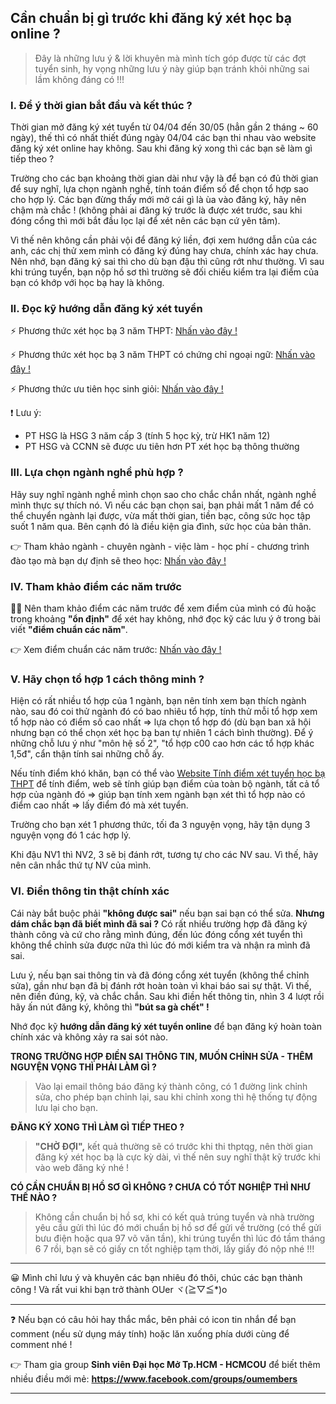 ## Cần chuẩn bị gì trước khi đăng ký xét học bạ online ?

> Đây là những lưu ý & lời khuyên mà mình tích góp được từ các đợt tuyển sinh, hy vọng những lưu ý này giúp bạn tránh khỏi những sai lầm không đáng có !!!

### I. Để ý thời gian bắt đầu và kết thúc ?

Thời gian mở đăng ký xét tuyển từ 04/04 đến 30/05 (hẳn gần 2 tháng ~ 60 ngày), thế thì có nhất thiết đúng ngày 04/04 các bạn thi nhau vào website đăng ký xét online hay không. Sau khi đăng ký xong thì các bạn sẽ làm gì tiếp theo ?

Trường cho các bạn khoảng thời gian dài như vậy là để bạn có đủ thời gian để suy nghĩ, lựa chọn ngành nghề, tính toán điểm số để chọn tổ hợp sao cho hợp lý. Các bạn đừng thấy mới mở cái gì là ùa vào đăng ký, hãy nên chậm mà chắc ! (không phải ai đăng ký trước là được xét trước, sau khi đóng cổng thì mới bắt đầu lọc lại để xét nên các bạn cứ yên tâm). 

Vì thế nên không cần phải vội để đăng ký liền, đợi xem hướng dẫn của các anh, các chị thử xem mình có đăng ký đúng hay chưa, chính xác hay chưa. Nên nhớ, bạn đăng ký sai thì cho dù bạn đậu thì cũng rớt như thường. Vì sau khi trúng tuyển, bạn nộp hồ sơ thì trường sẽ đối chiếu kiểm tra lại điểm của bạn có khớp với học bạ hay là không.

### II. Đọc kỹ hướng dẫn đăng ký xét tuyển

⚡ Phương thức xét học bạ 3 năm THPT: [Nhấn vào đây !](https://ou-community.gitbook.io/so-tay-tuyen-sinh-ou/huong-dan-ho-so-tuyen-sinh/huong-dan-dang-ky-xet-tuyen-online/phuong-thuc-xet-hoc-ba-3-nam-thpt)

⚡ Phương thức xét học bạ 3 năm THPT có chứng chỉ ngoại ngữ: [Nhấn vào đây !](https://ou-community.gitbook.io/so-tay-tuyen-sinh-ou/huong-dan-ho-so-tuyen-sinh/huong-dan-dang-ky-xet-tuyen-online/phuong-thuc-xet-hoc-ba-3-nam-thpt-co-chung-chi-ngoai-ngu)

⚡ Phương thức ưu tiên học sinh giỏi: [Nhấn vào đây !](https://ou-community.gitbook.io/so-tay-tuyen-sinh-ou/huong-dan-ho-so-tuyen-sinh/huong-dan-dang-ky-xet-tuyen-online/phuong-thuc-uu-tien-xet-hoc-sinh-gioi)

❗ Lưu ý: 
- PT HSG là HSG 3 năm cấp 3 (tính 5 học kỳ, trừ HK1 năm 12)
- PT HSG và CCNN sẽ được ưu tiên hơn PT xét học bạ thông thường

### III. Lựa chọn ngành nghề phù hợp ?

Hãy suy nghĩ ngành nghề mình chọn sao cho chắc chắn nhất, ngành nghề mình thực sự thích nó. Vì nếu các bạn chọn sai, bạn phải mất 1 năm để có thể chuyển ngành lại được, vừa mất thời gian, tiền bạc, công sức học tập suốt 1 năm qua. Bên cạnh đó là điều kiện gia đình, sức học của bản thân.

👉 Tham khảo ngành - chuyên ngành - việc làm - học phí - chương trình đào tạo mà bạn dự định sẽ theo học: [Nhấn vào đây !](https://oucommunity.hashnode.dev/gioi-thieu-nganh-hoc)

### IV. Tham khảo điểm các năm trước

🙇‍♂️ Nên tham khảo điểm các năm trước để xem điểm của mình có đủ hoặc trong khoảng **"ổn định"** để xét hay không, nhớ đọc kỹ các lưu ý ở trong bài viết **"điểm chuẩn các năm"**.

👉 Xem điểm chuẩn các năm trước: [Nhấn vào đây !](https://oucommunity.hashnode.dev/diem-chuan-cac-nam)

### V. Hãy chọn tổ hợp 1 cách thông minh ?

Hiện có rất nhiều tổ hợp của 1 ngành, bạn nên tính xem bạn thích ngành nào, sau đó coi thử ngành đó có bao nhiêu tổ hợp, tính thử mỗi tổ hợp xem tổ hợp nào có điểm số cao nhất => lựa chọn tổ hợp đó (dù bạn ban xã hội nhưng bạn có thể chọn xét học bạ ban tự nhiên 1 cách bình thường). Để ý những chỗ lưu ý như "môn hệ số 2", "tổ hợp c00 cao hơn các tổ hợp khác 1,5đ", cẩn thận tính sai những chỗ ấy.

Nếu tính điểm khó khăn, bạn có thể vào [Website Tính điểm xét tuyển học bạ THPT](https://oucommunity.vercel.app/tinh-diem-xet-tuyen) để tính điểm, web sẽ tính giúp bạn điểm của toàn bộ ngành, tất cả tổ hợp của ngành đó => giúp bạn tính xem ngành bạn xét thì tổ hợp nào có điểm cao nhất => lấy điểm đó mà xét tuyển.

Trường cho bạn xét 1 phương thức, tối đa 3 nguyện vọng, hãy tận dụng 3 nguyện vọng đó 1 các hợp lý.

Khi đậu NV1 thì NV2, 3 sẽ bị đánh rớt, tương tự cho các NV sau. Vì thế, hãy nên cân nhắc thứ tự NV của mình.

### VI. Điền thông tin thật chính xác

Cái này bắt buộc phải **"không được sai"** nếu bạn sai bạn có thể sửa. **Nhưng dám chắc bạn đã biết mình đã sai ?** Có rất nhiều trường hợp đã đăng ký thành công và cứ cho rằng mình đúng, đến lúc đóng cổng xét tuyển thì không thể chỉnh sửa được nữa thì lúc đó mới kiểm tra và nhận ra mình đã sai.

Lưu ý, nếu bạn sai thông tin và đã đóng cổng xét tuyển (không thể chỉnh sửa), gần như bạn đã bị đánh rớt hoàn toàn vì khai báo sai sự thật. Vì thế, nên điền đúng, kỹ, và chắc chắn. Sau khi điền hết thông tin, nhìn 3 4 lượt rồi hãy ấn nút đăng ký, không thì **"bút sa gà chết" !**

Nhớ đọc kỹ **hướng dẫn đăng ký xét tuyển online** để bạn đăng ký hoàn toàn chính xác và không xảy ra sai sót nào.

**TRONG TRƯỜNG HỢP ĐIỀN SAI THÔNG TIN, MUỐN CHỈNH SỬA - THÊM NGUYỆN VỌNG THÌ PHẢI LÀM GÌ ?**

> Vào lại email thông báo đăng ký thành công, có 1 đường link chỉnh sửa, cho phép bạn chỉnh lại, sau khi chỉnh xong thì hệ thống tự động lưu lại cho bạn.

**ĐĂNG KÝ XONG THÌ LÀM GÌ TIẾP THEO ?**

> **"CHỜ ĐỢI",** kết quả thường sẽ có trước khi thi thptqg, nên thời gian đăng ký xét học bạ là cực kỳ dài, vì thế nên suy nghĩ thật kỹ trước khi vào web đăng ký nhé !

**CÓ CẦN CHUẨN BỊ HỒ SƠ GÌ KHÔNG ? CHƯA CÓ TỐT NGHIỆP THÌ NHƯ THẾ NÀO ?**

> Không cần chuẩn bị hồ sơ, khi có kết quả trúng tuyển và nhà trường yêu cầu gửi thì lúc đó mới chuẩn bị hồ sơ để gửi về trường (có thể gửi bưu điện hoặc qua 97 võ văn tần), khi trúng tuyển thì lúc đó tầm tháng 6 7 rồi, bạn sẽ có giấy cn tốt nghiệp tạm thời, lấy giấy đó nộp nhé !!!

-----------

😀 Mình chỉ lưu ý và khuyên các bạn nhiêu đó thôi, chúc các bạn thành công ! Và rất vui khi bạn trở thành OUer ヾ(≧▽≦*)o

---

❓ Nếu bạn có câu hỏi hay thắc mắc, bên phải có icon tin nhắn để bạn comment (nếu sử dụng máy tính) hoặc lăn xuống phía dưới cùng để comment nhé !

👉 Tham gia group **Sinh viên Đại học Mở Tp.HCM - HCMCOU** để biết thêm nhiều điều mới mẻ: **https://www.facebook.com/groups/oumembers**

---